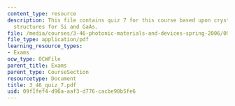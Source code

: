 ```yaml
---
content_type: resource
description: This file contains quiz 7 for this course based upon crystal unit cell
  structures for Si and GaAs.
file: /media/courses/3-46-photonic-materials-and-devices-spring-2006/09f1fef4d96aaaf3d776cacbe90b5fe6_3_46_quiz_7.pdf
file_type: application/pdf
learning_resource_types:
- Exams
ocw_type: OCWFile
parent_title: Exams
parent_type: CourseSection
resourcetype: Document
title: 3_46_quiz_7.pdf
uid: 09f1fef4-d96a-aaf3-d776-cacbe90b5fe6
---
```

